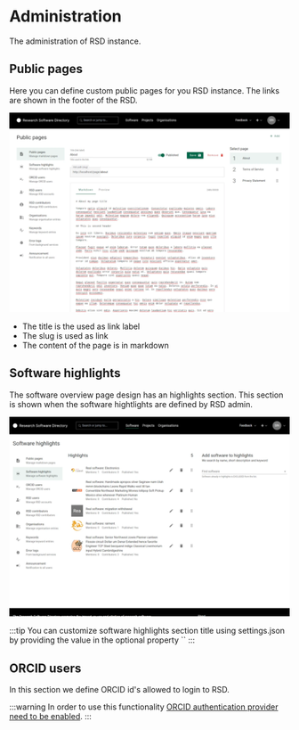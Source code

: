 # Administration

The administration of RSD instance.

## Public pages

Here you can define custom public pages for you RSD instance. The links are shown in the footer of the RSD.

![image](img/admin-public-pages.webp)

- The title is the used as link label
- The slug is used as link
- The content of the page is in markdown

## Software highlights

The software overview page design has an highlights section. This section is shown when the software hightlights are defined by RSD admin.

![image](img/admin-software-highlights.webp)

:::tip
You can customize software highlights section title using settings.json by providing the value in the optional property ``
:::

## ORCID users

In this section we define ORCID id's allowed to login to RSD.

:::warning
In order to use this functionality [ORCID authentication provider need to be enabled](/rsd-instance/configurations/#enable-orcid-authentication).
:::
